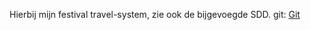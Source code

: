 Hierbij mijn festival travel-system, zie ook de bijgevoegde SDD. 
git: <a href="https://github.com/Repsej07/Festival_travel_system.git">Git</a>
